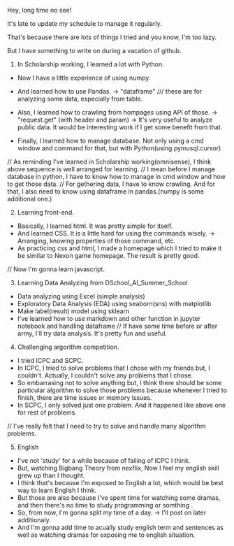 Hey, long time no see!

It's late to update my schedule to manage it regularly.

That's because there are lots of things I tried and you know, I'm too lazy.

But I have something to write on during a vacation of github.

1. In Scholarship working, I learned a lot with Python.

  - Now I have a little experience of using numpy.
  - And learned how to use Pandas. -> "dataframe"
  /// these are for analyzing some data, especially from table.
  
  - Also, I learned how to crawling from hompages using API of those. -> "request.get" (with header and param)
      -> It's very useful to analyze public data. It would be interesting work if I get some benefit from that.
  
  - Finally, I learned how to manage database. Not only using a cmd window and command for that, but with Python(using pymusql.cursor) 
  
  // As reminding I've learned in Scholarship working(omnisense), I think above sequence is well arranged for learning.
  // I mean before I manage database in python, I have to know how to manage in cmd window and how to get those data.
  // For gethering data, I have to know crawling. And for that, I also need to know using dataframe in pandas.(numpy is some additional one.)

2. Learning front-end.
 - Basically, I learned html. It was pretty simple for itself.
 - And learned CSS. It is a little hard for using the commands wisely.
  -> Arranging, knowing properties of those command, etc.
 - As practicing css and html, I made a homepage which I tried to make it be similar to Nexon game homepage. The result is pretty good.

 // Now I'm gonna learn javascript.

3. Learning Data Analyzing from DSchool_AI_Summer_School
  - Data analyzing using Excel (simple analysis)
  - Exploratory Data Analysis (EDA) using seaborn(sns) with matplotlib
  - Make label(result) model using sklearn
  - I've learned how to use markdown and other function in jupyter notebook and handling dataframe
  // If have some time before or after army, I'll try data analysis. It's pretty fun and useful.
  
4. Challenging argorithm competition.
 - I tried ICPC and SCPC.
 - In ICPC, I tried to solve problems that I chose with my friends but, I couldn't. Actually, I couldn't solve any problems that I chose.
 - So embarrasing not to solve anything but, I think there should be some particular algorithm to solve those problems 
   because whenever I tried to finish, there are time issues or memory issues.
 - In SCPC, I only solved just one problem. And it happened like above one for rest of problems.

 // I've really felt that I need to try to solve and handle many algorithm problems.
 
5. English
 - I've not 'study' for a while because of failing of ICPC I think.
 - But, watching Bigbang Theory from nexflix, Now I feel my english skill grew up than I thought.
 - I think that's because I'm exposed to English a lot, which would be best way to learn English I think.
 - But those are also because I've spent time for watching some dramas, and then there's no time to study programming or somthing .
 - So, from now, I'm gonna split my time of a day. -> I'll post on later additionaly.
 - And I'm gonna add time to acually study english term and sentences as well as watching dramas for exposing me to english situation.
